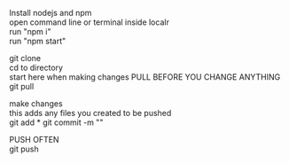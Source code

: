 Install nodejs and npm  
open command line or terminal inside localr  
run "npm i"  
run "npm start"  


git clone <url of this repo>  
cd to directory    
start here when making changes
PULL BEFORE YOU CHANGE ANYTHING  
git pull  


make changes  
this adds any files you created to be pushed  
git add *
git commit -m "<insert message>"  


PUSH OFTEN  
git push  

